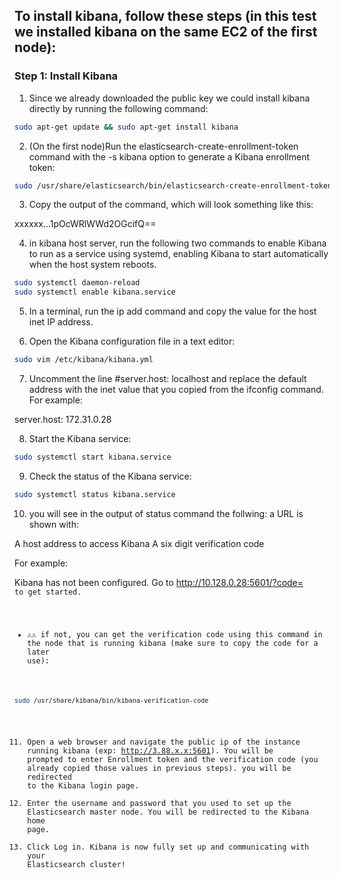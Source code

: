 ## To install kibana, follow these steps (in this test we installed kibana on the same EC2 of the first node):
### Step 1: Install Kibana
1. Since we already downloaded the public key we could install kibana directly by running the following command:
```bash
sudo apt-get update && sudo apt-get install kibana
```
2. (On the first node)Run the elasticsearch-create-enrollment-token command with the -s kibana option to generate a Kibana enrollment token:
```bash
sudo /usr/share/elasticsearch/bin/elasticsearch-create-enrollment-token -s kibana
```
3. Copy the output of the command, which will look something like this:

xxxxxx...1pOcWRlWWd2OGcifQ==

4. in kibana host server, run the following two commands to enable Kibana to run as a service using systemd, enabling Kibana to start automatically when the host system reboots.
```bash
sudo systemctl daemon-reload
sudo systemctl enable kibana.service
```
5. In a terminal, run the ip add command and copy the value for the host inet IP address.

6. Open the Kibana configuration file in a text editor:
```bash
sudo vim /etc/kibana/kibana.yml
```
7. Uncomment the line #server.host: localhost and replace the default address with the inet value that you copied from the ifconfig command. For example:

server.host: 172.31.0.28

8. Start the Kibana service:
```bash
sudo systemctl start kibana.service
```
9. Check the status of the Kibana service:
```bash
sudo systemctl status kibana.service
```
10. you will see in the output of status command the follwing:
a URL is shown with:

A host address to access Kibana
A six digit verification code

For example:

Kibana has not been configured.
Go to http://10.128.0.28:5601/?code=<code> to get started.

* ⚠️⚠️ if not, you can get the verification code using this command in the node that is running kibana (make sure to copy the code for a later use):
```bash
sudo /usr/share/kibana/bin/kibana-verification-code
```
11. Open a web browser and navigate the public ip of the instance running kibana (exp: http://3.88.x.x:5601). You will be prompted to enter Enrollment token and the verification code (you already copied those values in previous steps). you will be redirected to the Kibana login page.
12. Enter the username and password that you used to set up the Elasticsearch master node. You will be redirected to the Kibana home page.
13. Click Log in. Kibana is now fully set up and communicating with your Elasticsearch cluster!
